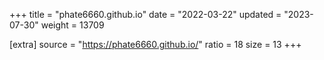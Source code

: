 +++
title = "phate6660.github.io"
date = "2022-03-22"
updated = "2023-07-30"
weight = 13709

[extra]
source = "https://phate6660.github.io/"
ratio = 18
size = 13
+++
